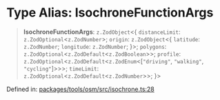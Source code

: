 # Type Alias: IsochroneFunctionArgs

> **IsochroneFunctionArgs**: `z.ZodObject`\<\{ `distanceLimit`: `z.ZodOptional`\<`z.ZodNumber`\>; `origin`: `z.ZodObject`\<\{ `latitude`: `z.ZodNumber`; `longitude`: `z.ZodNumber`; \}\>; `polygons`: `z.ZodOptional`\<`z.ZodDefault`\<`z.ZodBoolean`\>\>; `profile`: `z.ZodOptional`\<`z.ZodDefault`\<`z.ZodEnum`\<\[`"driving"`, `"walking"`, `"cycling"`\]\>\>\>; `timeLimit`: `z.ZodOptional`\<`z.ZodDefault`\<`z.ZodNumber`\>\>; \}\>

Defined in: [packages/tools/osm/src/isochrone.ts:28](https://github.com/GeoDaCenter/openassistant/blob/0f7bf760e453a1735df9463dc799b04ee2f630fd/packages/tools/osm/src/isochrone.ts#L28)
